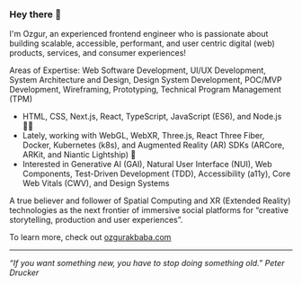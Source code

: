 ### Hey there 👋

I'm Ozgur, an experienced frontend engineer who is passionate about building scalable, accessible, performant, and user centric digital (web) products, services, and consumer experiences!

Areas of Expertise: 
Web Software Development, UI/UX Development, System Architecture and Design, Design System Development, POC/MVP Development, Wireframing, Prototyping, Technical Program Management (TPM)

* HTML, CSS, Next.js, React, TypeScript, JavaScript (ES6), and Node.js 👨‍💻
* Lately, working with WebGL, WebXR, Three.js, React Three Fiber, Docker, Kubernetes (k8s), and Augmented Reality (AR) SDKs (ARCore, ARKit, and Niantic Lightship) 💭
* Interested in Generative AI (GAI), Natural User Interface (NUI), Web Components, Test-Driven Development (TDD), Accessibility (a11y), Core Web Vitals (CWV), and Design Systems

A true believer and follower of Spatial Computing and XR (Extended Reality) technologies as the next frontier of immersive social platforms for “creative storytelling, production and user experiences”.

To learn more, check out [ozgurakbaba.com](https://ozgurakbaba.com)

---

_“If you want something new, you have to stop doing something old.”
Peter Drucker_
